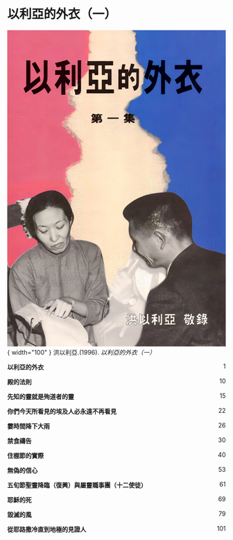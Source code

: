 # 以利亞的外衣（一）
![](../images/cover/以利亞的外衣（一）.webp){ width="100" }
洪以利亞.(1996). *以利亞的外衣（一）*

**以利亞的外衣** <span style="float: right;">1</span>

**殿的法則** <span style="float: right;">10</span>

**先知的靈就是殉道者的靈** <span style="float: right;">15</span>

**你們今天所看見的埃及人必永遠不再看見** <span style="float: right;">22</span>

**霎時間降下大雨** <span style="float: right;">26</span>

**禁食禱告** <span style="float: right;">30</span>

**住棚節的實際** <span style="float: right;">40</span>

**無偽的信心** <span style="float: right;">53</span>

**五旬節聖靈降臨（復興）與屬靈職事團（十二使徒）** <span style="float: right;">61</span>

**耶穌的死** <span style="float: right;">69</span>

**毀滅的風** <span style="float: right;">79</span>

**從耶路撒冷直到地極的見證人** <span style="float: right;">101</span>
